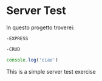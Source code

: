 # Server Test
In questo progetto troverei:
    
    -EXPRESS

    -CRUD



```ts
console.log('ciao')
``````
This is a simple server test exercise